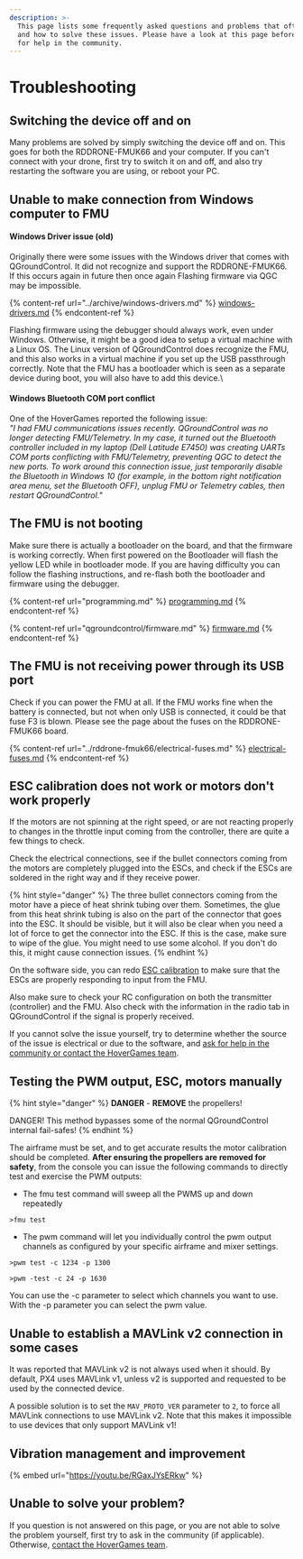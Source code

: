 ```yaml
---
description: >-
  This page lists some frequently asked questions and problems that often occur,
  and how to solve these issues. Please have a look at this page before you ask
  for help in the community.
---
```


# Troubleshooting

## Switching the device off and on

Many problems are solved by simply switching the device off and on. This goes for both the RDDRONE-FMUK66 and your computer. If you can't connect with your drone, first try to switch it on and off, and also try restarting the software you are using, or reboot your PC.

## Unable to make connection from Windows computer to FMU

#### Windows Driver issue (old)

Originally there were some issues with the Windows driver that comes with QGroundControl. It did not recognize and support the RDDRONE-FMUK66. If this occurs again in future then once again Flashing firmware via QGC may be impossible.

{% content-ref url="../archive/windows-drivers.md" %}
[windows-drivers.md](../archive/windows-drivers.md)
{% endcontent-ref %}

Flashing firmware using the debugger should always work, even under Windows. Otherwise, it might be a good idea to setup a virtual machine with a Linux OS. The Linux version of QGroundControl does recognize the FMU, and this also works in a virtual machine if you set up the USB passthrough correctly. Note that the FMU has a bootloader which is seen as a separate device during boot, you will also have to add this device.\


#### Windows Bluetooth COM port conflict

One of the HoverGames reported the following issue:\
_"I had FMU communications issues recently. QGroundControl was no longer detecting FMU/Telemetry. In my case, it turned out the Bluetooth controller included in my laptop (Dell Latitude E7450) was creating UARTs COM ports conflicting with FMU/Telemetry, preventing QGC to detect the new ports. To work around this connection issue, just temporarily disable the Bluetooth in Windows 10 (for example, in the bottom right notification area menu, set the Bluetooth OFF), unplug FMU or Telemetry cables, then restart QGroundControl."_

## The FMU is not booting

Make sure there is actually a bootloader on the board, and that the firmware is working correctly. When first powered on the Bootloader will flash the yellow LED while in bootloader mode. If you are having difficulty you can follow the flashing instructions, and re-flash both the bootloader and firmware using the debugger.

{% content-ref url="programming.md" %}
[programming.md](programming.md)
{% endcontent-ref %}

{% content-ref url="qgroundcontrol/firmware.md" %}
[firmware.md](qgroundcontrol/firmware.md)
{% endcontent-ref %}

## The FMU is not receiving power through its USB port

Check if you can power the FMU at all. If the FMU works fine when the battery is connected, but not when only USB is connected, it could be that fuse F3 is blown. Please see the page about the fuses on the RDDRONE-FMUK66 board.

{% content-ref url="../rddrone-fmuk66/electrical-fuses.md" %}
[electrical-fuses.md](../rddrone-fmuk66/electrical-fuses.md)
{% endcontent-ref %}

## ESC calibration does not work or motors don't work properly

If the motors are not spinning at the right speed, or are not reacting properly to changes in the throttle input coming from the controller, there are quite a few things to check.

Check the electrical connections, see if the bullet connectors coming from the motors are completely plugged into the ESCs, and check if the ESCs are soldered in the right way and if they receive power.

{% hint style="danger" %}
The three bullet connectors coming from the motor have a piece of heat shrink tubing over them. Sometimes, the glue from this heat shrink tubing is also on the part of the connector that goes into the ESC. It should be visible, but it will also be clear when you need a lot of force to get the connector into the ESC. If this is the case, make sure to wipe of the glue. You might need to use some alcohol. If you don't do this, it might cause connection issues.
{% endhint %}

On the software side, you can redo [ESC calibration](qgroundcontrol/power.md#esc-calibration) to make sure that the ESCs are properly responding to input from the FMU.&#x20;

Also make sure to check your RC configuration on both the transmitter (controller) and the FMU. Also check with the information in the radio tab in QGroundControl if the signal is properly received.

If you cannot solve the issue yourself, try to determine whether the source of the issue is electrical or due to the software, and [ask for help in the community or contact the HoverGames team](../contact.md).

## Testing the PWM output, ESC, motors manually&#x20;

{% hint style="danger" %}
**DANGER** - **REMOVE** the propellers!

DANGER! This method bypasses some of the normal QGroundControl internal fail-safes!
{% endhint %}

The airframe must be set, and to get accurate results the motor calibration should be completed. **After ensuring the propellers are removed for safety**, from the console you can issue the following commands to directly test and exercise the PWM outputs:

* The fmu test command will sweep all the PWMS up and down repeatedly

`>fmu test`

* The pwm command will let you individually control the pwm output channels as configured by your specific airframe and mixer settings.

`>pwm test -c 1234 -p 1300`

`>pwm -test -c 24 -p 1630`

You can use the -c parameter to select which channels you want to use. With the -p parameter you can select the pwm value.

## Unable to establish a MAVLink v2 connection in some cases

It was reported that MAVLink v2 is not always used when it should. By default, PX4 uses MAVLink v1, unless v2 is supported and requested to be used by the connected device.&#x20;

A possible solution is to set the `MAV_PROTO_VER` parameter to `2`, to force all MAVLink connections to use MAVLink v2. Note that this makes it impossible to use devices that only support MAVLink v1!

## Vibration management and improvement

{% embed url="https://youtu.be/RGaxJYsERkw" %}



## Unable to solve your problem?

If you question is not answered on this page, or you are not able to solve the problem yourself, first try to ask in the community (if applicable). Otherwise, [contact the HoverGames team](../contact.md).

